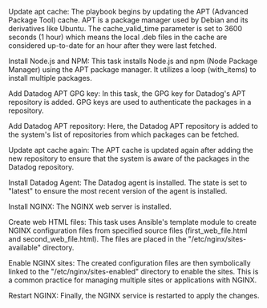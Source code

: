 Update apt cache: The playbook begins by updating the APT (Advanced Package Tool) cache. APT is a package manager used by Debian and its derivatives like Ubuntu. The cache_valid_time parameter is set to 3600 seconds (1 hour) which means the local .deb files in the cache are considered up-to-date for an hour after they were last fetched.

Install Node.js and NPM: This task installs Node.js and npm (Node Package Manager) using the APT package manager. It utilizes a loop (with_items) to install multiple packages.

Add Datadog APT GPG key: In this task, the GPG key for Datadog's APT repository is added. GPG keys are used to authenticate the packages in a repository.

Add Datadog APT repository: Here, the Datadog APT repository is added to the system's list of repositories from which packages can be fetched.

Update apt cache again: The APT cache is updated again after adding the new repository to ensure that the system is aware of the packages in the Datadog repository.

Install Datadog Agent: The Datadog agent is installed. The state is set to "latest" to ensure the most recent version of the agent is installed.

Install NGINX: The NGINX web server is installed.

Create web HTML files: This task uses Ansible's template module to create NGINX configuration files from specified source files (first_web_file.html and second_web_file.html). The files are placed in the "/etc/nginx/sites-available" directory.

Enable NGINX sites: The created configuration files are then symbolically linked to the "/etc/nginx/sites-enabled" directory to enable the sites. This is a common practice for managing multiple sites or applications with NGINX.

Restart NGINX: Finally, the NGINX service is restarted to apply the changes.